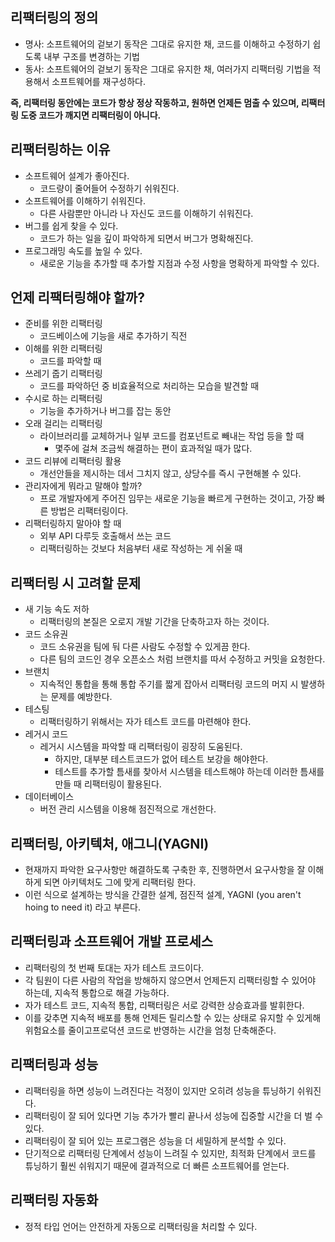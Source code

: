 ## 리팩터링의 정의
- 명사: 소프트웨어의 겉보기 동작은 그대로 유지한 채, 코드를 이해하고 수정하기 쉽도록 내부 구조를 변경하는 기법
- 동사: 소프트웨어의 겉보기 동작은 그대로 유지한 채, 여러가지 리팩터링 기법을 적용해서 소프트웨어를 재구성하다.

**즉, 리팩터링 동안에는 코드가 항상 정상 작동하고, 원하면 언제든 멈출 수 있으며, 리팩터링 도중 코드가 깨지면 리팩터링이 아니다.**

## 리팩터링하는 이유
- 소프트웨어 설계가 좋아진다.
    - 코드량이 줄어들어 수정하기 쉬워진다.
- 소프트웨어를 이해하기 쉬워진다.
    - 다른 사람뿐만 아니라 나 자신도 코드를 이해하기 쉬워진다.
- 버그를 쉽게 찾을 수 있다.
    - 코드가 하는 일을 깊이 파악하게 되면서 버그가 명확해진다.
- 프로그래밍 속도를 높일 수 있다.
    - 새로운 기능을 추가할 때 추가할 지점과 수정 사항을 명확하게 파악할 수 있다.

## 언제 리팩터링해야 할까?
- 준비를 위한 리팩터링
    - 코드베이스에 기능을 새로 추가하기 직전
- 이해를 위한 리팩터링
    - 코드를 파악할 때
- 쓰레기 줍기 리팩터링
    - 코드를 파악하던 중 비효율적으로 처리하는 모습을 발견할 때
- 수시로 하는 리팩터링
    - 기능을 추가하거나 버그를 잡는 동안
- 오래 걸리는 리팩터링
    - 라이브러리를 교체하거나 일부 코드를 컴포넌트로 빼내는 작업 등을 할 때
        - 몇주에 걸쳐 조금씩 해결하는 편이 효과적일 때가 많다.
- 코드 리뷰에 리팩터링 활용
    - 개선안들을 제시하는 데서 그치지 않고, 상당수를 즉시 구현해볼 수 있다.
- 관리자에게 뭐라고 말해야 할까?
    - 프로 개발자에게 주어진 임무는 새로운 기능을 빠르게 구현하는 것이고, 가장 빠른 방법은 리팩터링이다.
- 리팩터링하지 말아야 할 때
    - 외부 API 다루듯 호출해서 쓰는 코드
    - 리팩터링하는 것보다 처음부터 새로 작성하는 게 쉬울 때

## 리팩터링 시 고려할 문제
- 새 기능 속도 저하
    - 리팩터링의 본질은 오로지 개발 기간을 단축하고자 하는 것이다.
- 코드 소유권
    - 코드 소유권을 팀에 둬 다른 사람도 수정할 수 있게끔 한다.
    - 다른 팀의 코드인 경우 오픈소스 처럼 브랜치를 따서 수정하고 커밋을 요청한다.
- 브랜치
    - 지속적인 통합을 통해 통합 주기를 짧게 잡아서 리팩터링 코드의 머지 시 발생하는 문제를 예방한다.
- 테스팅
    - 리팩터링하기 위해서는 자가 테스트 코드를 마련해야 한다.
- 레거시 코드
    - 레거시 시스템을 파악할 때 리팩터링이 굉장히 도움된다.
        - 하지만, 대부분 테스트코드가 없어 테스트 보강을 해야한다.
        - 테스트를 추가할 틈새를 찾아서 시스템을 테스트해야 하는데 이러한 틈새를 만들 때 리팩터링이 활용된다.
- 데이터베이스
    - 버전 관리 시스템을 이용해 점진적으로 개선한다.

## 리팩터링, 아키텍처, 애그니(YAGNI)
- 현재까지 파악한 요구사항만 해결하도록 구축한 후, 진행하면서 요구사항을 잘 이해하게 되면 아키텍처도 그에 맞게 리팩터링 한다.
- 이런 식으로 설계하는 방식을 간결한 설계, 점진적 설계, YAGNI (you aren't hoing to need it) 라고 부른다.

## 리팩터링과 소프트웨어 개발 프로세스
- 리팩터링의 첫 번째 토대는 자가 테스트 코드이다.
- 각 팀원이 다른 사람의 작업을 방해하지 않으면서 언제든지 리팩터링할 수 있어야 하는데, 지속적 통합으로 해결 가능하다.
- 자가 테스트 코드, 지속적 통합, 리팩터링은 서로 강력한 상승효과를 발휘한다.
- 이를 갖추면 지속적 배포를 통해 언제든 릴리스할 수 있는 상태로 유지할 수 있게해 위험요소를 줄이고프로덕션 코드로 반영하는 시간을 엄청 단축해준다.

## 리팩터링과 성능
- 리팩터링을 하면 성능이 느려진다는 걱정이 있지만 오히려 성능을 튜닝하기 쉬워진다.
- 리팩터링이 잘 되어 있다면 기능 추가가 빨리 끝나서 성능에 집중할 시간을 더 벌 수 있다.
- 리팩터링이 잘 되어 있는 프로그램은 성능을 더 세밀하게 분석할 수 있다.
- 단기적으로 리팩터링 단계에서 성능이 느려질 수 있지만, 최적화 단계에서 코드를 튜닝하기 훨씬 쉬워지기 때문에 결과적으로 더 빠른 소프트웨어를 얻는다.

## 리팩터링 자동화
- 정적 타입 언어는 안전하게 자동으로 리팩터링을 처리할 수 있다.